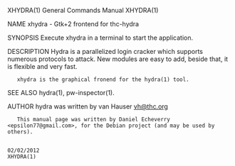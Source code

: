 XHYDRA(1)                                                                           General Commands Manual                                                                           XHYDRA(1)

NAME
       xhydra - Gtk+2 frontend for thc-hydra

SYNOPSIS
       Execute xhydra in a terminal to start the application.

DESCRIPTION
       Hydra is a parallelized login cracker which supports numerous protocols to attack. New modules are easy to add, beside that, it is flexible and very fast.

       xhydra is the graphical fronend for the hydra(1) tool.

SEE ALSO
       hydra(1), pw-inspector(1).

AUTHOR
       hydra was written by van Hauser <vh@thc.org>

       This manual page was written by Daniel Echeverry <epsilon77@gmail.com>, for the Debian project (and may be used by others).

                                                                                           02/02/2012                                                                                 XHYDRA(1)
